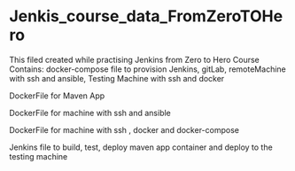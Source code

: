 # Jenkis_course_data_FromZeroTOHero


This filed created while practising Jenkins from Zero to Hero Course
Contains: 
docker-compose file to provision Jenkins, gitLab, remoteMachine with ssh and ansible, Testing Machine with ssh and docker

DockerFile for Maven App

DockerFile for machine with ssh and ansible

DockerFile for machine with ssh , docker and docker-compose

Jenkins file to build, test, deploy maven app container and deploy to the testing machine
